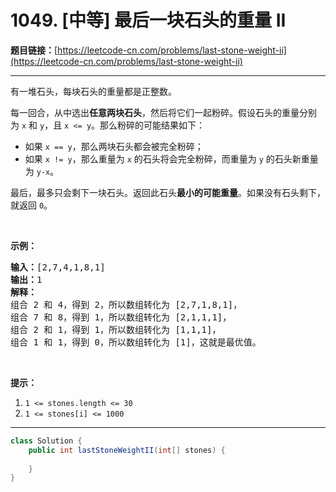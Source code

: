 # 1049. [中等] 最后一块石头的重量 II

**题目链接：**[https://leetcode-cn.com/problems/last-stone-weight-ii](https://leetcode-cn.com/problems/last-stone-weight-ii)

---

<div class="content__1Y2H">
 <div class="notranslate">
  <p>有一堆石头，每块石头的重量都是正整数。</p> 
  <p>每一回合，从中选出<strong>任意两块石头</strong>，然后将它们一起粉碎。假设石头的重量分别为&nbsp;<code>x</code> 和&nbsp;<code>y</code>，且&nbsp;<code>x &lt;= y</code>。那么粉碎的可能结果如下：</p> 
  <ul> 
   <li>如果&nbsp;<code>x == y</code>，那么两块石头都会被完全粉碎；</li> 
   <li>如果&nbsp;<code>x != y</code>，那么重量为&nbsp;<code>x</code>&nbsp;的石头将会完全粉碎，而重量为&nbsp;<code>y</code>&nbsp;的石头新重量为&nbsp;<code>y-x</code>。</li> 
  </ul> 
  <p>最后，最多只会剩下一块石头。返回此石头<strong>最小的可能重量</strong>。如果没有石头剩下，就返回 <code>0</code>。</p> 
  <p>&nbsp;</p> 
  <p><strong>示例：</strong></p> 
  <pre class="language-text"><strong>输入：</strong>[2,7,4,1,8,1]
<strong>输出：</strong>1
<strong>解释：</strong>
组合 2 和 4，得到 2，所以数组转化为 [2,7,1,8,1]，
组合 7 和 8，得到 1，所以数组转化为 [2,1,1,1]，
组合 2 和 1，得到 1，所以数组转化为 [1,1,1]，
组合 1 和 1，得到 0，所以数组转化为 [1]，这就是最优值。
</pre> 
  <p>&nbsp;</p> 
  <p><strong>提示：</strong></p> 
  <ol> 
   <li><code>1 &lt;= stones.length &lt;= 30</code></li> 
   <li><code>1 &lt;= stones[i] &lt;= 1000</code></li> 
  </ol> 
 </div>
</div>

---

```java
class Solution {
    public int lastStoneWeightII(int[] stones) {
        
    }
}
```